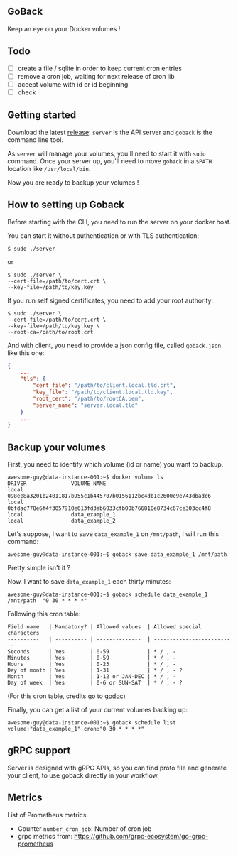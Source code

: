 ## GoBack

Keep an eye on your Docker volumes !

## Todo

  * [ ] create a file / sqlite in order to keep current cron entries
  * [ ] remove a cron job, waiting for next release of cron lib
  * [ ] accept volume with id or id beginning
  * [ ] check 

## Getting started

Download the latest [release](https://github.com/tormath1/goback/releases): `server` is the API server and `goback` is the command line tool. 

As `server` will manage your volumes, you'll need to start it with `sudo` command. Once your server up, you'll need to move `goback` in a `$PATH` location like `/usr/local/bin`.

Now you are ready to backup your volumes ! 

## How to setting up Goback

Before starting with the CLI, you need to run the server on your docker host. 

You can start it without authentication or with TLS authentication: 

```
$ sudo ./server
```

or 

```
$ sudo ./server \
--cert-file=/path/to/cert.crt \
--key-file=/path/to/key.key
```

If you run self signed certificates, you need to add your root authority: 

```
$ sudo ./server \
--cert-file=/path/to/cert.crt \
--key-file=/path/to/key.key \
--root-ca=/path/to/root.crt 
```

And with client, you need to provide a json config file, called `goback.json` like this one: 

```json
{
    ...
    "tls": {
        "cert_file": "/path/to/client.local.tld.crt",
        "key_file": "/path/to/client.local.tld.key",
        "root_cert": "/path/to/rootCA.pem",
        "server_name": "server.local.tld"
    }
    ...
}
```

## Backup your volumes

First, you need to identify which volume (id or name) you want to backup.

```shell
awesome-guy@data-instance-001:~$ docker volume ls
DRIVER              VOLUME NAME
local               098ee8a3201b24011817b955c1b445707b0156112bc4db1c2600c9e743dbadc6
local               0bfdac778e6f4f3057910e613fd3ab6033cfb00b766810e8734c67ce303cc4f8
local               data_example_1
local               data_example_2
```

Let's suppose, I want to save `data_example_1` on `/mnt/path`, I will run this command:

```shell
awesome-guy@data-instance-001:~$ goback save data_example_1 /mnt/path
```

Pretty simple isn't it ?

Now, I want to save `data_example_1` each thirty minutes:

```shell
awesome-guy@data-instance-001:~$ goback schedule data_example_1 /mnt/path  "0 30 * * * *"
```

Following this cron table:

```
Field name   | Mandatory? | Allowed values  | Allowed special characters
----------   | ---------- | --------------  | --------------------------
Seconds      | Yes        | 0-59            | * / , -
Minutes      | Yes        | 0-59            | * / , -
Hours        | Yes        | 0-23            | * / , -
Day of month | Yes        | 1-31            | * / , - ?
Month        | Yes        | 1-12 or JAN-DEC | * / , -
Day of week  | Yes        | 0-6 or SUN-SAT  | * / , - ?
```

(For this cron table, credits go to [godoc](https://godoc.org/github.com/robfig/cron))

Finally, you can get a list of your current volumes backing up:

```shell
awesome-guy@data-instance-001:~$ goback schedule list
volume:"data_example_1" cron:"0 30 * * * *"
```

## gRPC support

Server is designed with gRPC APIs, so you can find proto file and generate your client, to use goback directly in your workflow. 

## Metrics

List of Prometheus metrics:
  * Counter `number_cron_job`: Number of cron job
  * grpc metrics from: https://github.com/grpc-ecosystem/go-grpc-prometheus